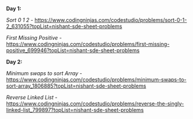 **Day 1:** 

*Sort 0 1 2* - https://www.codingninjas.com/codestudio/problems/sort-0-1-2_631055?topList=nishant-sde-sheet-problems

*First Missing Positive* - https://www.codingninjas.com/codestudio/problems/first-missing-positive_699946?topList=nishant-sde-sheet-problems


**Day 2:** 

*Minimum swaps to sort Array* - https://www.codingninjas.com/codestudio/problems/minimum-swaps-to-sort-array_1806885?topList=nishant-sde-sheet-problems

*Reverse Linked List* - https://www.codingninjas.com/codestudio/problems/reverse-the-singly-linked-list_799897?topList=nishant-sde-sheet-problems

